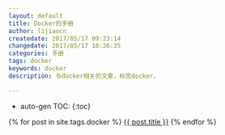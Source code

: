 ```yaml
---
layout: default
title: Docker的手册
author: lijiaocn
createdate: 2017/05/17 09:23:14
changedate: 2017/05/17 10:26:35
categories: 手册
tags: docker
keywords: docker
description: 与docker相关的文章，标签docker。

---
```


* auto-gen TOC:
{:toc}

{% for post in site.tags.docker %}
<a href="{{ site.baseurl }}{{ post.url }}">{{ post.title }}</a>
{% endfor %}
